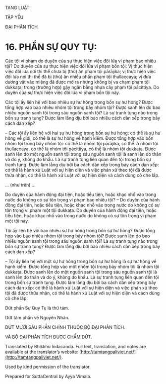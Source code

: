  

TẠNG LUẬT

TẬP YẾU

ĐẠI PHÂN TÍCH

# 16\. PHẦN SỰ QUY TỤ:

Các tội vi phạm do duyên của sự thực hiện việc đôi lứa vi phạm bao nhiêu tội? Do duyên của sự thực hiện việc đôi lứa vi phạm bốn tội: Vị thực hiện việc đôi lứa nơi thi thể chưa bị (thú) ăn phạm tội pārājika; vị thực hiện việc đôi lứa nơi thi thể đã bị (thú) ăn nhiều phần phạm tội thullaccaya; vị đưa dương vật vào miệng đã được mở ra nhưng không bị va chạm phạm tội dukkaṭa; trong (trường hợp) gậy ngắn bằng nhựa cây phạm tội pācittiya. Do duyên của sự thực hiện việc đôi lứa vi phạm bốn tội này.

Các tội ấy liên hệ với bao nhiêu sự hư hỏng trong bốn sự hư hỏng? Được tổng hợp vào bao nhiêu nhóm tội trong bảy nhóm tội? Được sanh lên do bao nhiêu nguồn sanh tội trong sáu nguồn sanh tội? Là sự tranh tụng nào trong bốn sự tranh tụng? Được làm lắng dịu bởi bao nhiêu cách dàn xếp trong bảy cách dàn xếp?

– Các tội ấy liên hệ với hai sự hư hỏng trong bốn sự hư hỏng: có thể là sự hư hỏng về giới, có thể là sự hư hỏng về hạnh kiểm. Được tổng hợp vào bốn nhóm tội trong bảy nhóm tội: có thể là nhóm tội pārājika, có thể là nhóm tội thullaccaya, có thể là nhóm tội pācittiya, có thể là nhóm tội dukkaṭa. Được sanh lên do một nguồn sanh tội trong sáu nguồn sanh tội là sanh lên do thân và do ý, không do khẩu. Là sự tranh tụng liên quan đến tội trong bốn sự tranh tụng. Được làm lắng dịu bởi ba cách dàn xếp trong bảy cách dàn xếp: có thể là hành xử Luật với sự hiện diện và việc phán xử theo tội đã được thừa nhận, có thể là hành xử Luật với sự hiện diện và cách dùng cỏ che lấp.

… (như trên) …

Do duyên của hành động đại tiện, hoặc tiểu tiện, hoặc khạc nhổ vào trong nước do không có sự tôn trọng vi phạm bao nhiêu tội? – Do duyên của hành động đại tiện, hoặc tiểu tiện, hoặc khạc nhổ vào trong nước do không có sự tôn trọng vi phạm một tội dukkaṭa. Do duyên của hành động đại tiện, hoặc tiểu tiện, hoặc khạc nhổ vào trong nước do không có sự tôn trọng vi phạm một tội này.

Tội ấy liên hệ với bao nhiêu sự hư hỏng trong bốn sự hư hỏng? Được tổng hợp vào bao nhiêu nhóm tội trong bảy nhóm tội? Được sanh lên do bao nhiêu nguồn sanh tội trong sáu nguồn sanh tội? Là sự tranh tụng nào trong bốn sự tranh tụng? Được làm lắng dịu bởi bao nhiêu cách dàn xếp trong bảy cách dàn xếp?

– Tội ấy liên hệ với một sự hư hỏng trong bốn sự hư hỏng là sự hư hỏng về hạnh kiểm. Được tổng hợp vào một nhóm tội trong bảy nhóm tội là nhóm tội dukkaṭa. Được sanh lên do một nguồn sanh tội trong sáu nguồn sanh tội là sanh lên do thân và do ý, không do khẩu. Là sự tranh tụng liên quan đến tội trong bốn sự tranh tụng. Được làm lắng dịu bởi ba cách dàn xếp trong bảy cách dàn xếp: có thể là hành xử Luật với sự hiện diện và việc phán xử theo tội đã được thừa nhận, có thể là hành xử Luật với sự hiện diện và cách dùng cỏ che lấp.

Dứt phần Sự Quy Tụ là thứ tám.

Dứt tám phần về Nguyên Nhân.

DỨT MƯỜI SÁU PHẦN CHÍNH THUỘC BỘ ĐẠI PHÂN TÍCH.

VÀ BỘ ĐẠI PHÂN TÍCH ĐƯỢC CHẤM DỨT.

Translated by Bhikkhu Indacanda. Full text, translation, and notes are available at the translator’s website: [http://tamtangpaliviet.net/](http://tamtangpaliviet.net/).

Used by kind permission of the translator.

Prepared for SuttaCentral by Ayya Vimala.
